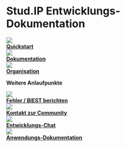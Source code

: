 # Stud.IP Entwicklungs-Dokumentation

<div class="landing-page-box">
    <div>
        <a href="./quickstart/">
            <img src="https://develop.studip.de/studip/assets/images/icons/blue/play.svg" />
            <div><strong>Quickstart</strong></div>
        </a>
    </div>
    <div>
        <a href="./start">
            <img src="https://develop.studip.de/studip/assets/images/icons/blue/infopage.svg" />
            <div><strong>Dokumentation</strong></div>
        </a>
        </div>
    <div>
        <a href="./rules/introduction">
            <img src="https://develop.studip.de/studip/assets/images/icons/blue/source.svg" />
            <div><strong>Organisation</strong></div>
        </a>
    </div>
</div>

**Weitere Anlaufpunkte**

<div class="landing-page-box">
    <div>
        <a href="https://gitlab.studip.de/studip/studip/-/issues/new">
            <img src="https://develop.studip.de/studip/assets/images/icons/blue/exclaim-circle-full.svg" />
            <div><strong>Fehler / BIEST berichten</strong></div>
        </a>
    </div>
    <div>
        <a href="https://develop.studip.de/">
            <img src="https://develop.studip.de/studip/assets/images/icons/blue/community.svg" />
            <div><strong>Kontakt zur Community</strong></div>
        </a>
    </div>
    <div>
        <a href="https://matrix.to/#/%23Stud.IP:matrix.org">
            <img src="https://develop.studip.de/studip/assets/images/icons/blue/chat.svg" />
            <div><strong>Entwicklungs-Chat</strong></div>
        </a>
    </div>
    <div>
        <a href="https://hilfe.studip.de/help/5.0/de/Basis.Allgemeines">
            <img src="https://develop.studip.de/studip/assets/images/icons/blue/question-circle.svg" />
            <div><strong>Anwendungs-Dokumentation</strong></div>
        </a>
    </div>
</div>

